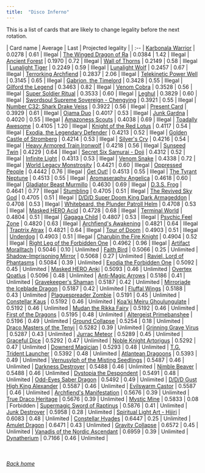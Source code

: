 ```yaml
---
title:  "Disco Inferno"
---
```


This is a list of cards that are likely to change legality before the next rotation.

| Card name | Average | Last | Projected legality |
| :-- |
[Karbonala Warrior](https://db.ygoprodeck.com/card/?search=Karbonala%20Warrior) | 0.0278 | 0.61 | Illegal |
[The Winged Dragon of Ra](https://db.ygoprodeck.com/card/?search=The%20Winged%20Dragon%20of%20Ra) | 0.0384 | 1.42 | Illegal |
[Ancient Forest](https://db.ygoprodeck.com/card/?search=Ancient%20Forest) | 0.1970 | 0.72 | Illegal |
[Wall of Thorns](https://db.ygoprodeck.com/card/?search=Wall%20of%20Thorns) | 0.2149 | 0.58 | Illegal |
[Lunalight Tiger](https://db.ygoprodeck.com/card/?search=Lunalight%20Tiger) | 0.2249 | 0.59 | Illegal |
[Lunalight Wolf](https://db.ygoprodeck.com/card/?search=Lunalight%20Wolf) | 0.2457 | 0.67 | Illegal |
[Terrorking Archfiend](https://db.ygoprodeck.com/card/?search=Terrorking%20Archfiend) | 0.2837 | 2.06 | Illegal |
[Telekinetic Power Well](https://db.ygoprodeck.com/card/?search=Telekinetic%20Power%20Well) | 0.3145 | 0.65 | Illegal |
[Gabrion, the Timelord](https://db.ygoprodeck.com/card/?search=Gabrion,%20the%20Timelord) | 0.3428 | 0.55 | Illegal |
[Gilford the Legend](https://db.ygoprodeck.com/card/?search=Gilford%20the%20Legend) | 0.3463 | 0.82 | Illegal |
[Venom Cobra](https://db.ygoprodeck.com/card/?search=Venom%20Cobra) | 0.3528 | 0.56 | Illegal |
[Super Soldier Ritual](https://db.ygoprodeck.com/card/?search=Super%20Soldier%20Ritual) | 0.3533 | 0.60 | Illegal |
[Leghul](https://db.ygoprodeck.com/card/?search=Leghul) | 0.3829 | 0.60 | Illegal |
[Swordsoul Supreme Sovereign - Chengying](https://db.ygoprodeck.com/card/?search=Swordsoul%20Supreme%20Sovereign%20-%20Chengying) | 0.3921 | 0.55 | Illegal |
[Number C32: Shark Drake Veiss](https://db.ygoprodeck.com/card/?search=Number%20C32:%20Shark%20Drake%20Veiss) | 0.3922 | 0.56 | Illegal |
[Present Card](https://db.ygoprodeck.com/card/?search=Present%20Card) | 0.3929 | 0.61 | Illegal |
[Ojama Duo](https://db.ygoprodeck.com/card/?search=Ojama%20Duo) | 0.4017 | 0.53 | Illegal |
[Junk Gardna](https://db.ygoprodeck.com/card/?search=Junk%20Gardna) | 0.4020 | 0.55 | Illegal |
[Amazoness Scouts](https://db.ygoprodeck.com/card/?search=Amazoness%20Scouts) | 0.4038 | 0.69 | Illegal |
[Toadally Awesome](https://db.ygoprodeck.com/card/?search=Toadally%20Awesome) | 0.4105 | 1.20 | Illegal |
[Knight of the Red Lotus](https://db.ygoprodeck.com/card/?search=Knight%20of%20the%20Red%20Lotus) | 0.4117 | 0.54 | Illegal |
[Exodia, the Legendary Defender](https://db.ygoprodeck.com/card/?search=Exodia,%20the%20Legendary%20Defender) | 0.4213 | 0.52 | Illegal |
[Golden Castle of Stromberg](https://db.ygoprodeck.com/card/?search=Golden%20Castle%20of%20Stromberg) | 0.4214 | 0.53 | Illegal |
[Silver's Cry](https://db.ygoprodeck.com/card/?search=Silver's%20Cry) | 0.4216 | 0.54 | Illegal |
[Heavy Armored Train Ironwolf](https://db.ygoprodeck.com/card/?search=Heavy%20Armored%20Train%20Ironwolf) | 0.4218 | 0.56 | Illegal |
[Sunseed Twin](https://db.ygoprodeck.com/card/?search=Sunseed%20Twin) | 0.4229 | 0.64 | Illegal |
[Secret Six Samurai - Doji](https://db.ygoprodeck.com/card/?search=Secret%20Six%20Samurai%20-%20Doji) | 0.4312 | 0.52 | Illegal |
[Infinite Light](https://db.ygoprodeck.com/card/?search=Infinite%20Light) | 0.4313 | 0.53 | Illegal |
[Venom Snake](https://db.ygoprodeck.com/card/?search=Venom%20Snake) | 0.4338 | 0.72 | Illegal |
[World Legacy Monstrosity](https://db.ygoprodeck.com/card/?search=World%20Legacy%20Monstrosity) | 0.4421 | 0.60 | Illegal |
[Oppressed People](https://db.ygoprodeck.com/card/?search=Oppressed%20People) | 0.4442 | 0.76 | Illegal |
[Get Out!](https://db.ygoprodeck.com/card/?search=Get%20Out!) | 0.4513 | 0.55 | Illegal |
[The Tyrant Neptune](https://db.ygoprodeck.com/card/?search=The%20Tyrant%20Neptune) | 0.4513 | 0.55 | Illegal |
[Aromaseraphy Angelica](https://db.ygoprodeck.com/card/?search=Aromaseraphy%20Angelica) | 0.4618 | 0.60 | Illegal |
[Gladiator Beast Murmillo](https://db.ygoprodeck.com/card/?search=Gladiator%20Beast%20Murmillo) | 0.4630 | 0.69 | Illegal |
[D.3.S. Frog](https://db.ygoprodeck.com/card/?search=D.3.S.%20Frog) | 0.4641 | 0.77 | Illegal |
[Stumbling](https://db.ygoprodeck.com/card/?search=Stumbling) | 0.4705 | 0.51 | Illegal |
[The Revived Sky God](https://db.ygoprodeck.com/card/?search=The%20Revived%20Sky%20God) | 0.4705 | 0.51 | Illegal |
[D/D/D Super Doom King Dark Armageddon](https://db.ygoprodeck.com/card/?search=D/D/D%20Super%20Doom%20King%20Dark%20Armageddon) | 0.4708 | 0.53 | Illegal |
[Whitebeard, the Plunder Patroll Helm](https://db.ygoprodeck.com/card/?search=Whitebeard,%20the%20Plunder%20Patroll%20Helm) | 0.4708 | 0.53 | Illegal |
[Masked HERO Acid](https://db.ygoprodeck.com/card/?search=Masked%20HERO%20Acid) | 0.4728 | 0.68 | Illegal |
[Terminal World](https://db.ygoprodeck.com/card/?search=Terminal%20World) | 0.4804 | 0.51 | Illegal |
[Gagaga Child](https://db.ygoprodeck.com/card/?search=Gagaga%20Child) | 0.4807 | 0.53 | Illegal |
[Psychic Feel Zone](https://db.ygoprodeck.com/card/?search=Psychic%20Feel%20Zone) | 0.4820 | 0.63 | Illegal |
[Archfiend's Awakening](https://db.ygoprodeck.com/card/?search=Archfiend's%20Awakening) | 0.4821 | 0.64 | Illegal |
[Traptrix Atrax](https://db.ygoprodeck.com/card/?search=Traptrix%20Atrax) | 0.4821 | 0.64 | Illegal |
[Tour of Doom](https://db.ygoprodeck.com/card/?search=Tour%20of%20Doom) | 0.4903 | 0.51 | Illegal |
[Underdog](https://db.ygoprodeck.com/card/?search=Underdog) | 0.4903 | 0.51 | Illegal |
[Charubin the Fire Knight](https://db.ygoprodeck.com/card/?search=Charubin%20the%20Fire%20Knight) | 0.4904 | 0.52 | Illegal |
[Right Leg of the Forbidden One](https://db.ygoprodeck.com/card/?search=Right%20Leg%20of%20the%20Forbidden%20One) | 0.4962 | 0.96 | Illegal |
[Artifact Moralltach](https://db.ygoprodeck.com/card/?search=Artifact%20Moralltach) | 0.5046 | 0.10 | Unlimited |
[Faith Bird](https://db.ygoprodeck.com/card/?search=Faith%20Bird) | 0.5066 | 0.25 | Unlimited |
[Shadow-Imprisoning Mirror](https://db.ygoprodeck.com/card/?search=Shadow-Imprisoning%20Mirror) | 0.5068 | 0.27 | Unlimited |
[Raviel, Lord of Phantasms](https://db.ygoprodeck.com/card/?search=Raviel,%20Lord%20of%20Phantasms) | 0.5084 | 0.39 | Unlimited |
[Exodia the Forbidden One](https://db.ygoprodeck.com/card/?search=Exodia%20the%20Forbidden%20One) | 0.5092 | 0.45 | Unlimited |
[Masked HERO Anki](https://db.ygoprodeck.com/card/?search=Masked%20HERO%20Anki) | 0.5093 | 0.46 | Unlimited |
[Overtex Qoatlus](https://db.ygoprodeck.com/card/?search=Overtex%20Qoatlus) | 0.5096 | 0.48 | Unlimited |
[Anti-Magic Arrows](https://db.ygoprodeck.com/card/?search=Anti-Magic%20Arrows) | 0.5186 | 0.41 | Unlimited |
[Gravekeeper's Shaman](https://db.ygoprodeck.com/card/?search=Gravekeeper's%20Shaman) | 0.5187 | 0.42 | Unlimited |
[Mirrorjade the Iceblade Dragon](https://db.ygoprodeck.com/card/?search=Mirrorjade%20the%20Iceblade%20Dragon) | 0.5187 | 0.42 | Unlimited |
[Fluffal Wings](https://db.ygoprodeck.com/card/?search=Fluffal%20Wings) | 0.5188 | 0.43 | Unlimited |
[Plaguespreader Zombie](https://db.ygoprodeck.com/card/?search=Plaguespreader%20Zombie) | 0.5191 | 0.45 | Unlimited |
[Constellar Kaus](https://db.ygoprodeck.com/card/?search=Constellar%20Kaus) | 0.5192 | 0.46 | Unlimited |
[Koa'ki Meiru Ghoulungulate](https://db.ygoprodeck.com/card/?search=Koa'ki%20Meiru%20Ghoulungulate) | 0.5192 | 0.46 | Unlimited |
[Mudan the Rikka Fairy](https://db.ygoprodeck.com/card/?search=Mudan%20the%20Rikka%20Fairy) | 0.5192 | 0.46 | Unlimited |
[First of the Dragons](https://db.ygoprodeck.com/card/?search=First%20of%20the%20Dragons) | 0.5195 | 0.48 | Unlimited |
[Altergeist Primebanshee](https://db.ygoprodeck.com/card/?search=Altergeist%20Primebanshee) | 0.5196 | 0.49 | Unlimited |
[Ground Collapse](https://db.ygoprodeck.com/card/?search=Ground%20Collapse) | 0.5254 | 0.18 | Unlimited |
[Draco Masters of the Tenyi](https://db.ygoprodeck.com/card/?search=Draco%20Masters%20of%20the%20Tenyi) | 0.5282 | 0.39 | Unlimited |
[Grinning Grave Virus](https://db.ygoprodeck.com/card/?search=Grinning%20Grave%20Virus) | 0.5287 | 0.43 | Unlimited |
[Jurrac Meteor](https://db.ygoprodeck.com/card/?search=Jurrac%20Meteor) | 0.5289 | 0.45 | Unlimited |
[Graceful Dice](https://db.ygoprodeck.com/card/?search=Graceful%20Dice) | 0.5292 | 0.47 | Unlimited |
[Noble Knight Artorigus](https://db.ygoprodeck.com/card/?search=Noble%20Knight%20Artorigus) | 0.5292 | 0.47 | Unlimited |
[Downerd Magician](https://db.ygoprodeck.com/card/?search=Downerd%20Magician) | 0.5293 | 0.48 | Unlimited |
[T.G. Trident Launcher](https://db.ygoprodeck.com/card/?search=T.G.%20Trident%20Launcher) | 0.5392 | 0.48 | Unlimited |
[Atlantean Dragoons](https://db.ygoprodeck.com/card/?search=Atlantean%20Dragoons) | 0.5393 | 0.49 | Unlimited |
[Vernusylph of the Misting Seedlings](https://db.ygoprodeck.com/card/?search=Vernusylph%20of%20the%20Misting%20Seedlings) | 0.5487 | 0.46 | Unlimited |
[Darkness Destroyer](https://db.ygoprodeck.com/card/?search=Darkness%20Destroyer) | 0.5488 | 0.46 | Unlimited |
[Nimble Beaver](https://db.ygoprodeck.com/card/?search=Nimble%20Beaver) | 0.5488 | 0.46 | Unlimited |
[Dystopia the Despondent](https://db.ygoprodeck.com/card/?search=Dystopia%20the%20Despondent) | 0.5491 | 0.48 | Unlimited |
[Odd-Eyes Saber Dragon](https://db.ygoprodeck.com/card/?search=Odd-Eyes%20Saber%20Dragon) | 0.5492 | 0.49 | Unlimited |
[D/D/D Gust High King Alexander](https://db.ygoprodeck.com/card/?search=D/D/D%20Gust%20High%20King%20Alexander) | 0.5587 | 0.46 | Unlimited |
[Evilswarm Castor](https://db.ygoprodeck.com/card/?search=Evilswarm%20Castor) | 0.5587 | 0.46 | Unlimited |
[Archfiend's Manifestation](https://db.ygoprodeck.com/card/?search=Archfiend's%20Manifestation) | 0.5676 | 0.39 | Unlimited |
[True Draco Heritage](https://db.ygoprodeck.com/card/?search=True%20Draco%20Heritage) | 0.5676 | 0.39 | Unlimited |
[Mystic Mine](https://db.ygoprodeck.com/card/?search=Mystic%20Mine) | 0.5833 | 0.08 | Forbidden |
[Supermagic Sword of Raptinus](https://db.ygoprodeck.com/card/?search=Supermagic%20Sword%20of%20Raptinus) | 0.5876 | 0.41 | Unlimited |
[Junk Destroyer](https://db.ygoprodeck.com/card/?search=Junk%20Destroyer) | 0.5958 | 0.28 | Unlimited |
[Spiritual Light Art - Hijiri](https://db.ygoprodeck.com/card/?search=Spiritual%20Light%20Art%20-%20Hijiri) | 0.6083 | 0.48 | Unlimited |
[Constellar Hyades](https://db.ygoprodeck.com/card/?search=Constellar%20Hyades) | 0.6447 | 0.25 | Unlimited |
[Amulet Dragon](https://db.ygoprodeck.com/card/?search=Amulet%20Dragon) | 0.6471 | 0.43 | Unlimited |
[Gravity Collapse](https://db.ygoprodeck.com/card/?search=Gravity%20Collapse) | 0.6572 | 0.45 | Unlimited |
[Vanadis of the Nordic Ascendant](https://db.ygoprodeck.com/card/?search=Vanadis%20of%20the%20Nordic%20Ascendant) | 0.6959 | 0.39 | Unlimited |
[Dynatherium](https://db.ygoprodeck.com/card/?search=Dynatherium) | 0.7166 | 0.46 | Unlimited |

<br>

###### [Back home](index)